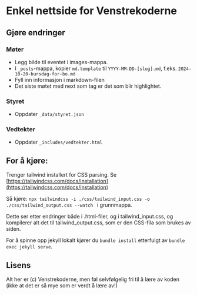 # Enkel nettside for Venstrekoderne

## Gjøre endringer

### Møter
* Legg bilde til eventet i images-mappa.
* I `_posts`-mappa, kopier `md.template` til `YYYY-MM-DD-[slug].md`, f.eks. `2024-10-20-bursdag-for-bo.md`
* Fyll inn informasjon i markdown-filen
* Det siste møtet med next som tag er det som blir highlightet.

### Styret
* Oppdater `_data/styret.json`

### Vedtekter
* Oppdater `_includes/vedtekter.html`

## For å kjøre: 

Trenger tailwind installert for CSS parsing. Se [https://tailwindcss.com/docs/installation](https://tailwindcss.com/docs/installation)

Så kjøre: `npx tailwindcss -i ./css/tailwind_input.css -o ./css/tailwind_output.css --watch ` i grunnmappa.

Dette ser etter endringer både i .html-filer, og i tailwind_input.css, og kompilerer alt det til tailwind_output.css, som er den CSS-fila som brukes av siden.

For å spinne opp jekyll lokalt kjører du `bundle install` etterfulgt av `bundle exec jekyll serve`.

## Lisens

Alt her er (c) Venstrekoderne, men føl selvfølgelig fri til å lære av koden (ikke at det er så mye som er verdt å lære av!)
